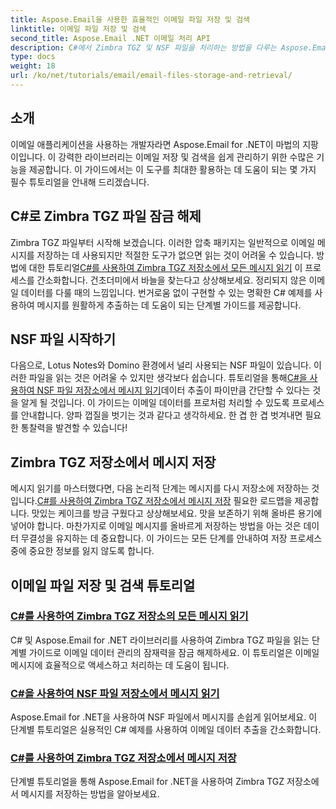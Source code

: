 ```yaml
---
title: Aspose.Email을 사용한 효율적인 이메일 파일 저장 및 검색
linktitle: 이메일 파일 저장 및 검색
second_title: Aspose.Email .NET 이메일 처리 API
description: C#에서 Zimbra TGZ 및 NSF 파일을 처리하는 방법을 다루는 Aspose.Email for .NET에 대한 자세한 튜토리얼을 통해 이메일 관리를 잠금 해제하세요.
type: docs
weight: 18
url: /ko/net/tutorials/email/email-files-storage-and-retrieval/
---
```

## 소개

이메일 애플리케이션을 사용하는 개발자라면 Aspose.Email for .NET이 마법의 지팡이입니다. 이 강력한 라이브러리는 이메일 저장 및 검색을 쉽게 관리하기 위한 수많은 기능을 제공합니다. 이 가이드에서는 이 도구를 최대한 활용하는 데 도움이 되는 몇 가지 필수 튜토리얼을 안내해 드리겠습니다.

## C#로 Zimbra TGZ 파일 잠금 해제
Zimbra TGZ 파일부터 시작해 보겠습니다. 이러한 압축 패키지는 일반적으로 이메일 메시지를 저장하는 데 사용되지만 적절한 도구가 없으면 읽는 것이 어려울 수 있습니다. 방법에 대한 튜토리얼[C#를 사용하여 Zimbra TGZ 저장소에서 모든 메시지 읽기](./read-all-messages-from-zimbra-tgz-storage/) 이 프로세스를 간소화합니다. 건초더미에서 바늘을 찾는다고 상상해보세요. 정리되지 않은 이메일 데이터를 다룰 때의 느낌입니다. 번거로움 없이 구현할 수 있는 명확한 C# 예제를 사용하여 메시지를 원활하게 추출하는 데 도움이 되는 단계별 가이드를 제공합니다. 

## NSF 파일 시작하기
 다음으로, Lotus Notes와 Domino 환경에서 널리 사용되는 NSF 파일이 있습니다. 이러한 파일을 읽는 것은 어려울 수 있지만 생각보다 쉽습니다. 튜토리얼을 통해[C#을 사용하여 NSF 파일 저장소에서 메시지 읽기](./read-messages-from-nsf-files-storage/)데이터 추출이 파이만큼 간단할 수 있다는 것을 알게 될 것입니다. 이 가이드는 이메일 데이터를 프로처럼 처리할 수 있도록 프로세스를 안내합니다. 양파 껍질을 벗기는 것과 같다고 생각하세요. 한 겹 한 겹 벗겨내면 필요한 통찰력을 발견할 수 있습니다!

## Zimbra TGZ 저장소에서 메시지 저장
 메시지 읽기를 마스터했다면, 다음 논리적 단계는 메시지를 다시 저장소에 저장하는 것입니다.[C#를 사용하여 Zimbra TGZ 저장소에서 메시지 저장](./save-messages-from-zimbra-tgz-storage/) 필요한 로드맵을 제공합니다. 맛있는 케이크를 방금 구웠다고 상상해보세요. 맛을 보존하기 위해 올바른 용기에 넣어야 합니다. 마찬가지로 이메일 메시지를 올바르게 저장하는 방법을 아는 것은 데이터 무결성을 유지하는 데 중요합니다. 이 가이드는 모든 단계를 안내하여 저장 프로세스 중에 중요한 정보를 잃지 않도록 합니다.

## 이메일 파일 저장 및 검색 튜토리얼
### [C#를 사용하여 Zimbra TGZ 저장소의 모든 메시지 읽기](./read-all-messages-from-zimbra-tgz-storage/)
C# 및 Aspose.Email for .NET 라이브러리를 사용하여 Zimbra TGZ 파일을 읽는 단계별 가이드로 이메일 데이터 관리의 잠재력을 잠금 해제하세요. 이 튜토리얼은 이메일 메시지에 효율적으로 액세스하고 처리하는 데 도움이 됩니다.
### [C#을 사용하여 NSF 파일 저장소에서 메시지 읽기](./read-messages-from-nsf-files-storage/)
Aspose.Email for .NET을 사용하여 NSF 파일에서 메시지를 손쉽게 읽어보세요. 이 단계별 튜토리얼은 실용적인 C# 예제를 사용하여 이메일 데이터 추출을 간소화합니다.
### [C#를 사용하여 Zimbra TGZ 저장소에서 메시지 저장](./save-messages-from-zimbra-tgz-storage/)
단계별 튜토리얼을 통해 Aspose.Email for .NET을 사용하여 Zimbra TGZ 저장소에서 메시지를 저장하는 방법을 알아보세요.